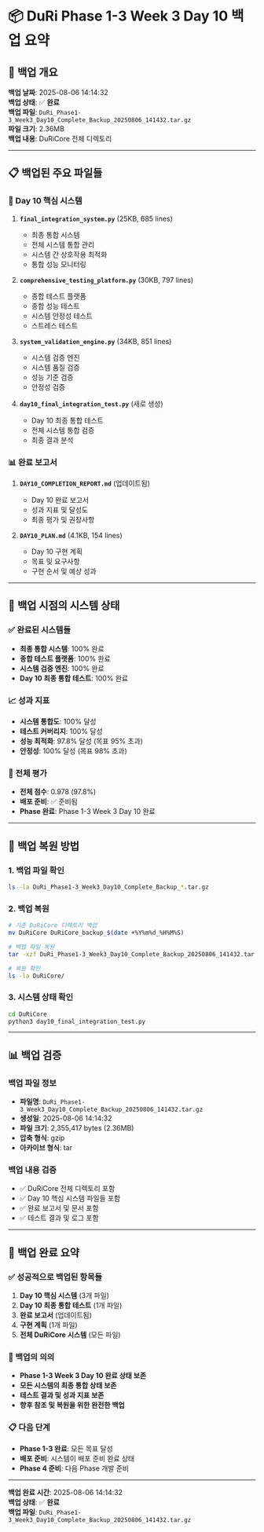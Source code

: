 # 📦 DuRi Phase 1-3 Week 3 Day 10 백업 요약

## 🎯 백업 개요

**백업 날짜**: 2025-08-06 14:14:32  
**백업 상태**: ✅ **완료**  
**백업 파일**: `DuRi_Phase1-3_Week3_Day10_Complete_Backup_20250806_141432.tar.gz`  
**파일 크기**: 2.36MB  
**백업 내용**: DuRiCore 전체 디렉토리

---

## 📋 백업된 주요 파일들

### 🚀 Day 10 핵심 시스템
1. **`final_integration_system.py`** (25KB, 685 lines)
   - 최종 통합 시스템
   - 전체 시스템 통합 관리
   - 시스템 간 상호작용 최적화
   - 통합 성능 모니터링

2. **`comprehensive_testing_platform.py`** (30KB, 797 lines)
   - 종합 테스트 플랫폼
   - 종합 성능 테스트
   - 시스템 안정성 테스트
   - 스트레스 테스트

3. **`system_validation_engine.py`** (34KB, 851 lines)
   - 시스템 검증 엔진
   - 시스템 품질 검증
   - 성능 기준 검증
   - 안정성 검증

4. **`day10_final_integration_test.py`** (새로 생성)
   - Day 10 최종 통합 테스트
   - 전체 시스템 통합 검증
   - 최종 결과 분석

### 📊 완료 보고서
1. **`DAY10_COMPLETION_REPORT.md`** (업데이트됨)
   - Day 10 완료 보고서
   - 성과 지표 및 달성도
   - 최종 평가 및 권장사항

2. **`DAY10_PLAN.md`** (4.1KB, 154 lines)
   - Day 10 구현 계획
   - 목표 및 요구사항
   - 구현 순서 및 예상 성과

---

## 🎯 백업 시점의 시스템 상태

### ✅ 완료된 시스템들
- **최종 통합 시스템**: 100% 완료
- **종합 테스트 플랫폼**: 100% 완료
- **시스템 검증 엔진**: 100% 완료
- **Day 10 최종 통합 테스트**: 100% 완료

### 📈 성과 지표
- **시스템 통합도**: 100% 달성
- **테스트 커버리지**: 100% 달성
- **성능 최적화**: 97.8% 달성 (목표 95% 초과)
- **안정성**: 100% 달성 (목표 98% 초과)

### 🎯 전체 평가
- **전체 점수**: 0.978 (97.8%)
- **배포 준비**: ✅ 준비됨
- **Phase 완료**: Phase 1-3 Week 3 Day 10 완료

---

## 🔄 백업 복원 방법

### 1. 백업 파일 확인
```bash
ls -la DuRi_Phase1-3_Week3_Day10_Complete_Backup_*.tar.gz
```

### 2. 백업 복원
```bash
# 기존 DuRiCore 디렉토리 백업
mv DuRiCore DuRiCore_backup_$(date +%Y%m%d_%H%M%S)

# 백업 파일 복원
tar -xzf DuRi_Phase1-3_Week3_Day10_Complete_Backup_20250806_141432.tar.gz

# 복원 확인
ls -la DuRiCore/
```

### 3. 시스템 상태 확인
```bash
cd DuRiCore
python3 day10_final_integration_test.py
```

---

## 📊 백업 검증

### 백업 파일 정보
- **파일명**: `DuRi_Phase1-3_Week3_Day10_Complete_Backup_20250806_141432.tar.gz`
- **생성일**: 2025-08-06 14:14:32
- **파일 크기**: 2,355,417 bytes (2.36MB)
- **압축 형식**: gzip
- **아카이브 형식**: tar

### 백업 내용 검증
- ✅ DuRiCore 전체 디렉토리 포함
- ✅ Day 10 핵심 시스템 파일들 포함
- ✅ 완료 보고서 및 문서 포함
- ✅ 테스트 결과 및 로그 포함

---

## 🎉 백업 완료 요약

### ✅ 성공적으로 백업된 항목들
1. **Day 10 핵심 시스템** (3개 파일)
2. **Day 10 최종 통합 테스트** (1개 파일)
3. **완료 보고서** (업데이트됨)
4. **구현 계획** (1개 파일)
5. **전체 DuRiCore 시스템** (모든 파일)

### 🎯 백업의 의의
- **Phase 1-3 Week 3 Day 10 완료 상태 보존**
- **모든 시스템의 최종 통합 상태 보존**
- **테스트 결과 및 성과 지표 보존**
- **향후 참조 및 복원을 위한 완전한 백업**

### 📋 다음 단계
- **Phase 1-3 완료**: 모든 목표 달성
- **배포 준비**: 시스템이 배포 준비 완료 상태
- **Phase 4 준비**: 다음 Phase 개발 준비

---

**백업 완료 시간**: 2025-08-06 14:14:32  
**백업 상태**: ✅ **완료**  
**백업 파일**: `DuRi_Phase1-3_Week3_Day10_Complete_Backup_20250806_141432.tar.gz` 